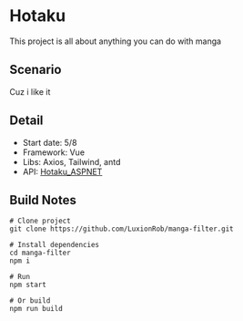 # Hotaku
This project is all about anything you can do with manga

## Scenario
Cuz i like it

## Detail
- Start date: 5/8
- Framework: Vue
- Libs: Axios, Tailwind, antd
- API: [Hotaku_ASPNET](https://github.com/ngN-tieN/Hotaku_ASPNET)

## Build Notes
```
# Clone project 
git clone https://github.com/LuxionRob/manga-filter.git

# Install dependencies
cd manga-filter
npm i

# Run
npm start

# Or build
npm run build 
```